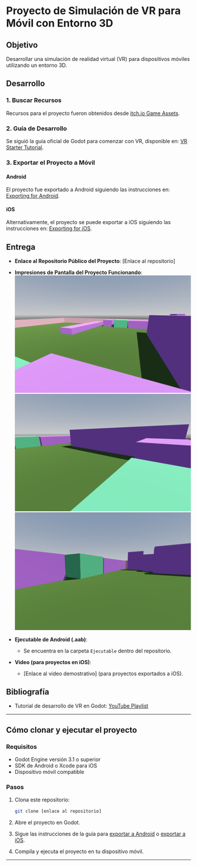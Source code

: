 # Proyecto de Simulación de VR para Móvil con Entorno 3D

## Objetivo

Desarrollar una simulación de realidad virtual (VR) para dispositivos móviles utilizando un entorno 3D.

## Desarrollo

### 1. Buscar Recursos

Recursos para el proyecto fueron obtenidos desde [itch.io Game Assets](https://itch.io/game-assets).

### 2. Guía de Desarrollo

Se siguió la guía oficial de Godot para comenzar con VR, disponible en: [VR Starter Tutorial](https://docs.godotengine.org/en/3.1/tutorials/vr/vr_starter_tutorial.html).

### 3. Exportar el Proyecto a Móvil

#### Android

El proyecto fue exportado a Android siguiendo las instrucciones en: [Exporting for Android](https://docs.godotengine.org/en/stable/tutorials/export/exporting_for_android.html).

#### iOS

Alternativamente, el proyecto se puede exportar a iOS siguiendo las instrucciones en: [Exporting for iOS](https://docs.godotengine.org/en/stable/tutorials/export/exporting_for_ios.html).

## Entrega

- **Enlace al Repositorio Público del Proyecto**: [Enlace al repositorio]

- **Impresiones de Pantalla del Proyecto Funcionando**:
  ![Captura 1](./ScreenShots/screen1.png)
  ![Captura 2](./ScreenShots/screen2.png)
  ![Captura 2](./ScreenShots/screen3.png)

- **Ejecutable de Android (.aab)**:

  - Se encuentra en la carpeta `Ejecutable` dentro del repositorio.

- **Video (para proyectos en iOS)**:
  - [Enlace al video demostrativo] (para proyectos exportados a iOS).

## Bibliografía

- Tutorial de desarrollo de VR en Godot: [YouTube Playlist](https://www.youtube.com/watch?v=fxZoXfX4oBo&list=PLfX6C2dxVyLxXl3gJwakzdqRaV7WKlqFR)

---

## Cómo clonar y ejecutar el proyecto

### Requisitos

- Godot Engine versión 3.1 o superior
- SDK de Android o Xcode para iOS
- Dispositivo móvil compatible

### Pasos

1. Clona este repositorio:

   ```bash
   git clone [enlace al repositorio]
   ```

2. Abre el proyecto en Godot.

3. Sigue las instrucciones de la guía para [exportar a Android](https://docs.godotengine.org/en/stable/tutorials/export/exporting_for_android.html) o [exportar a iOS](https://docs.godotengine.org/en/stable/tutorials/export/exporting_for_ios.html).

4. Compila y ejecuta el proyecto en tu dispositivo móvil.

---
